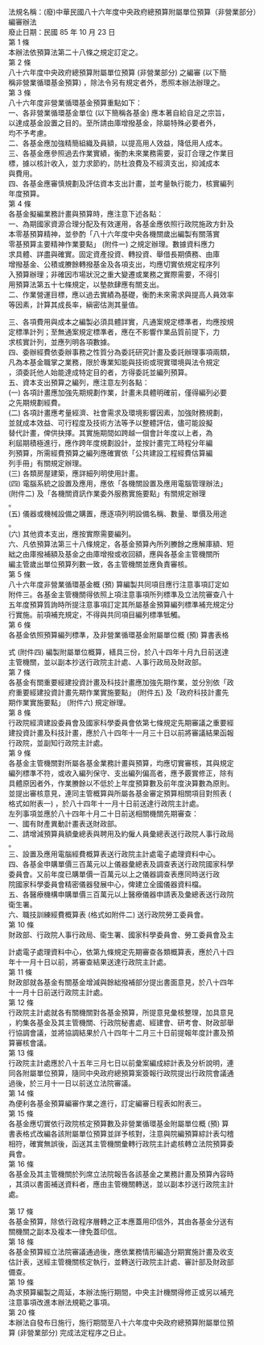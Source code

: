 法規名稱：(廢)中華民國八十六年度中央政府總預算附屬單位預算（非營業部分）編審辦法  
廢止日期：民國 85 年 10 月 23 日  
第 1 條  
本辦法依預算法第二十八條之規定訂定之。  
第 2 條  
八十六年度中央政府總預算附屬單位預算 (非營業部分) 之編審 (以下簡  
稱非營業循環基金預算) ，除法令另有規定者外，悉照本辦法辦理之。  
第 3 條  
八十六年度非營業循環基金預算重點如下：  
一、各非營業循環基金單位 (以下簡稱各基金) 應本著自給自足之宗旨，  
以達成基金設置之目的。至所請由庫增撥基金，除屬特殊必要者外，  
均不予考慮。  
二、各基金應加強精簡組織及員額，以提高用人效益，降低用人成本。  
三、各基金應參照過去作業實績，衡酌未來業務需要，妥訂合理之作業目  
標，據以核計收入，並力求節約，防杜浪費及不經濟支出，抑減成本  
與費用。  
四、各基金應審慎規劃及評估資本支出計畫，並考量執行能力，核實編列  
年度預算。  
第 4 條  
各基金擬編業務計畫與預算時，應注意下述各點：  
一、為期國家資源合理分配及有效運用，各基金應依照行政院施政方針及  
本零基預算精神，並參酌「八十六年度中央各機關歲出編製有關落實  
零基預算主要精神作業要點」 (附件一) 之規定辦理。數據資料應力  
求具體、詳盡與確實。固定資產投資、轉投資、舉借長期債務、由庫  
增撥基金、公積或賸餘轉撥基金及各項支出，均應切實依規定程序列  
入預算辦理；非確因市場狀況之重大變遷或業務之實際需要，不得引  
用預算法第五十七條規定，以墊款肆應有關支出。  
二、作業營運目標，應以過去實績為基礎，衡酌未來需求與提高人員效率  
等因素，計算其成長率，縝密估測其量值。  


三、各項費用與成本之編製必須具體詳實，凡通案規定標準者，均應按規  
定標準計列；至無通案規定標準者，應在不影響作業品質前提下，力  
求核實計列，並應列明各項數據。  
四、委辦經費依委辦事務之性質分為委託研究計畫及委託辦理事項兩類，  
凡為本基金職掌之業務，限於專業知能與技術或現實環境與法令規定  
，須委託他人始能達成特定目的者，方得委託並編列預算。  
五、資本支出預算之編列，應注意左列各點：  
(一) 各項計畫應加強先期規劃作業，計畫未具體明確前，僅得編列必要  
之先期規劃經費。  
(二) 各項計畫應考量經濟、社會需求及環境影響因素，加強財務規劃，  
並就成本效益、可行程度及技術方法等予以整體評估，儘可能設擬  
替代計畫，俾供抉擇。其實施期間如跨越一個會計年度以上者，為  
利屆期積極進行，應作跨年度規劃設計，並按計畫完工時程分年編  
列預算，所需經費預算之編列應確實依「公共建設工程經費估算編  
列手冊」有關規定辦理。  
(三) 各類房屋建築，應詳細列明使用計畫。  
(四) 電腦系統之設置及應用，應依「各機關設置及應用電腦管理辦法」  
(附件二) 及「各機關資訊作業委外服務實施要點」有關規定辦理  
。  
(五) 儀器或機械設備之購置，應逐項列明設備名稱、數量、單價及用途  
。  
(六) 其他資本支出，應按實際需要編列。  
六、凡依預算法第三十八條規定，各基金預算內所列賸餘之應解庫額、短  
絀之由庫撥補額及基金之由庫增撥或收回額，應與各基金主管機關所  
編主管歲出單位預算列數一致，各主管機關並應負責審核。  
第 5 條  
八十六年度非營業循環基金概 (預) 算編製共同項目應行注意事項訂定如  
附件三。各基金主管機關得依照上項注意事項所列標準及立法院審查八十  
五年度預算質詢時所提注意事項訂定其所屬基金預算編列標準補充規定分  
行實施。前項補充規定，不得與共同項目編列標準牴觸。  
第 6 條  
各基金依照預算編列標準，及非營業循環基金附屬單位概 (預) 算書表格  


式 (附件四) 編製附屬單位概算，繕具三份，於八十四年十月九日前送達  
主管機關，並以副本抄送行政院主計處、人事行政局及財政部。  
第 7 條  
各基金有關重要經建投資計畫及科技計畫應加強先期作業，並分別依「政  
府重要經建投資計畫先期作業實施要點」 (附件五) 及「政府科技計畫先  
期作業實施要點」 (附件六) 規定辦理。  
第 8 條  
行政院經濟建設委員會及國家科學委員會依第七條規定先期審議之重要經  
建投資計畫及科技計畫，應於八十四年十一月三十日以前將審議結果函報  
行政院，並副知行政院主計處。  
第 9 條  
各基金主管機關對所屬各基金業務計畫與預算，均應切實審核，其與規定  
編列標準不符，或收入編列保守、支出編列偏高者，應予覈實修正，除有  
具體原因者外，作業賸餘以不低於上年度預算數及前年度決算數為原則。  
並提出審核意見，連同主管概算與所屬各基金審定預算相關項目對照表 (  
格式如附表一) ，於八十四年十一月十日前送達行政院主計處。  
左列事項並應於八十四年十月二十日前送相關機關先期審查：  
一、國有財產異動計畫表送財政部。  
二、請增減預算員額彙總表與聘用及約僱人員彙總表送行政院人事行政局  
。  
三、設置及應用電腦經費概算表送行政院主計處電子處理資料中心。  
四、各基金申購單價三百萬元以上儀器彙總表及調查表送行政院國家科學  
委員會。又前年度已購單價一百萬元以上之儀器調查表應同時送行政  
院國家科學委員會精密儀器發展中心，俾建立全國儀器資料檔。  
五、各醫療機構申購單價三百萬元以上醫療儀器申請表及彙總表送行政院  
衛生署。  
六、職技訓練經費概算表 (格式如附件二) 送行政院勞工委員會。  
第 10 條  
財政部、行政院人事行政局、衛生署、國家科學委員會、勞工委員會及主  


計處電子處理資料中心，依第九條規定先期審查各類概算表，應於八十四  
年十一月十日以前，將審查結果送達行政院主計處。  
第 11 條  
財政部就各基金有關基金增減與餘絀撥補部分提出書面意見，於八十四年  
十一月十日前送行政院主計處。  
第 12 條  
行政院主計處就各有關機關對各基金預算，所提意見彙核整理，加具意見  
，約集各基金及其主管機關、行政院秘書處、經建會、研考會、財政部舉  
行協調會議，並將協調結果於八十四年十二月三十日前提報年度計畫及預  
算審核會議。  
第 13 條  
行政院主計處應於八十五年三月七日以前彙案編成綜計表及分析說明，連  
同各附屬單位預算，隨同中央政府總預算案簽報行政院提出行政院會議通  
過後，於三月十一日以前送立法院審議。  
第 14 條  
為便利各基金預算編審作業之進行，訂定編審日程表如附表三。  
第 15 條  
各基金應切實依行政院核定預算數及非營業循環基金附屬單位概 (預) 算  
書表格式改編各該附屬單位預算並詳予核對，注意與院編預算綜計表勾稽  
相符，確實無誤後，函送其主管機關彙轉行政院主計處核轉立法院預算委  
員會。  
第 16 條  
各基金及其主管機關於列席立法院報告各該基金之業務計畫及預算內容時  
，其須以書面補送資料者，應由主管機關轉送，並以副本抄送行政院主計  
處。  


第 17 條  
各基金預算，除依行政程序層轉之正本應蓋用印信外，其由各基金分送有  
關機關之副本及複本一律免蓋印信。  
第 18 條  
各基金預算經立法院審議通過後，應依業務情形編造分期實施計畫及收支  
估計表，送經主管機關核定執行，並轉送行政院主計處、審計部及財政部  
備查。  
第 19 條  
為求預算編製之周延，本辦法施行期間，中央主計機關得修正或另以補充  
注意事項改進本辦法規範之事項。  
第 20 條  
本辦法自發布日施行，施行期間至八十六年度中央政府總預算附屬單位預  
算 (非營業部分) 完成法定程序之日止。  


